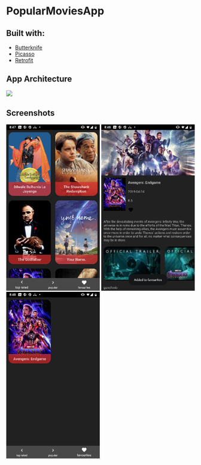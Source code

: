 # PopularMoviesApp


## Built with:
* [Butterknife](https://jakewharton.github.io/butterknife/)
* [Picasso](https://square.github.io/picasso/)
* [Retrofit](https://square.github.io/retrofit/)

## App Architecture
<img src="https://user-images.githubusercontent.com/10104155/39708536-c29a5950-5217-11e8-8af8-894c8b7131c8.png" width="500"> 

## Screenshots
<img src="https://raw.githubusercontent.com/damwilin/PopularMoviesApp/master/screenshots/1.png" width="250">   <img src="https://raw.githubusercontent.com/damwilin/PopularMoviesApp/master/screenshots/2.png" width="250">   <img src="https://raw.githubusercontent.com/damwilin/PopularMoviesApp/master/screenshots/3.png" width="250">
